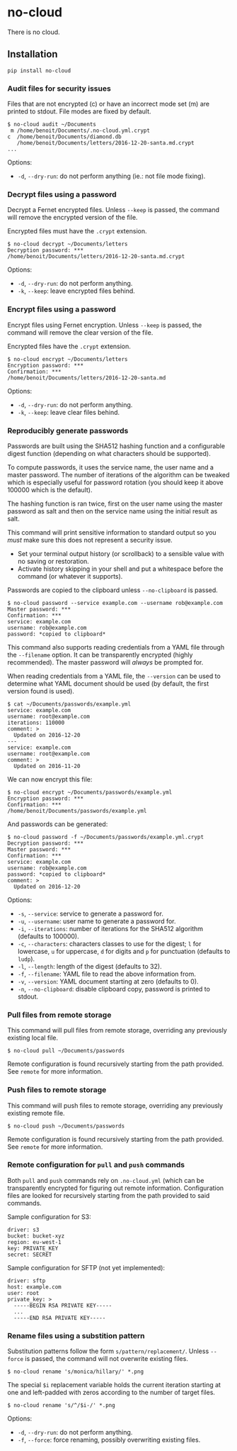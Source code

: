 # no-cloud

There is no cloud.


## Installation

    pip install no-cloud


### Audit files for security issues

Files that are not encrypted (c) or have an incorrect mode set (m) are printed
to stdout. File modes are fixed by default.

    $ no-cloud audit ~/Documents
     m /home/benoit/Documents/.no-cloud.yml.crypt
    c  /home/benoit/Documents/diamond.db
       /home/benoit/Documents/letters/2016-12-20-santa.md.crypt
    ...

Options:

- `-d`, `--dry-run`: do not perform anything (ie.: not file mode fixing).


### Decrypt files using a password

Decrypt a Fernet encrypted files. Unless `--keep` is passed, the command will
remove the encrypted version of the file.

Encrypted files must have the `.crypt` extension.

    $ no-cloud decrypt ~/Documents/letters
    Decryption password: ***
    /home/benoit/Documents/letters/2016-12-20-santa.md.crypt

Options:

- `-d`, `--dry-run`: do not perform anything.
- `-k`, `--keep`: leave encrypted files behind.


### Encrypt files using a password

Encrypt files using Fernet encryption. Unless `--keep` is passed, the command
will remove the clear version of the file.

Encrypted files have the `.crypt` extension.

    $ no-cloud encrypt ~/Documents/letters
    Encryption password: ***
    Confirmation: ***
    /home/benoit/Documents/letters/2016-12-20-santa.md

Options:

- `-d`, `--dry-run`: do not perform anything.
- `-k`, `--keep`: leave clear files behind.


### Reproducibly generate passwords

Passwords are built using the SHA512 hashing function and a configurable
digest function (depending on what characters should be supported).

To compute passwords, it uses the service name, the user name and a master
password. The number of iterations of the algorithm can be tweaked which is
especially useful for password rotation (you should keep it above 100000 which
is the default).

The hashing function is ran twice, first on the user name using the master
password as salt and then on the service name using the initial result as salt.

This command will print sensitive information to standard output so you *must*
make sure this does not represent a security issue.

- Set your terminal output history (or scrollback) to a sensible value with no
  saving or restoration.
- Activate history skipping in your shell and put a whitespace before the
  command (or whatever it supports).

Passwords are copied to the clipboard unless `--no-clipboard` is passed.

    $ no-cloud password --service example.com --username rob@example.com
    Master password: ***
    Confirmation: ***
    service: example.com
    username: rob@example.com
    password: *copied to clipboard*

This command also supports reading credentials from a YAML file through the
`--filename` option. It can be transparently encrypted (highly recommended).
The master password will *always* be prompted for.

When reading credentials from a YAML file, the `--version` can be used to
determine what YAML document should be used (by default, the first version found
is used).

    $ cat ~/Documents/passwords/example.yml
    service: example.com
    username: root@example.com
    iterations: 110000
    comment: >
      Updated on 2016-12-20
    ---
    service: example.com
    username: root@example.com
    comment: >
      Updated on 2016-11-20

We can now encrypt this file:

    $ no-cloud encrypt ~/Documents/passwords/example.yml
    Encryption password: ***
    Confirmation: ***
    /home/benoit/Documents/passwords/example.yml

And passwords can be generated:

    $ no-cloud password -f ~/Documents/passwords/example.yml.crypt
    Decryption password: ***
    Master password: ***
    Confirmation: ***
    service: example.com
    username: rob@example.com
    password: *copied to clipboard*
    comment: >
      Updated on 2016-12-20

Options:

- `-s`, `--service`: service to generate a password for.
- `-u`, `--username`: user name to generate a password for.
- `-i`, `--iterations`: number of iterations for the SHA512 algorithm (defaults
  to 100000).
- `-c`, `--characters`: characters classes to use for the digest; `l` for
  lowercase, `u` for uppercase, `d` for digits and `p` for punctuation (defaults
  to `ludp`).
- `-l`, `--length`: length of the digest (defaults to 32).
- `-f`, `--filename`: YAML file to read the above information from.
- `-v`, `--version`: YAML document starting at zero (defaults to 0).
- `-n`, `--no-clipboard`: disable clipboard copy, password is printed to stdout.


### Pull files from remote storage

This command will pull files from remote storage, overriding any previously
existing local file.

    $ no-cloud pull ~/Documents/passwords

Remote configuration is found recursively starting from the path provided.
See `remote` for more information.


### Push files to remote storage

This command will push files to remote storage, overriding any previously
existing remote file.

    $ no-cloud push ~/Documents/passwords

Remote configuration is found recursively starting from the path provided.
See `remote` for more information.


### Remote configuration for `pull` and `push` commands

Both `pull` and `push` commands rely on `.no-cloud.yml` (which can be
transparently encrypted for figuring out remote information. Configuration
files are looked for recursively starting from the path provided to said
commands.

Sample configuration for S3:

    driver: s3
    bucket: bucket-xyz
    region: eu-west-1
    key: PRIVATE_KEY
    secret: SECRET

Sample configuration for SFTP (not yet implemented):

    driver: sftp
    host: example.com
    user: root
    private_key: >
      -----BEGIN RSA PRIVATE KEY-----
      ...
      -----END RSA PRIVATE KEY-----

### Rename files using a substition pattern

Substitution patterns follow the form `s/pattern/replacement/`. Unless `--force`
is passed, the command will not overwrite existing files.

    $ no-cloud rename 's/monica/hillary/' *.png

The special `$i` replacement variable holds the current iteration starting at
one and left-padded with zeros according to the number of target files.

    $ no-cloud rename 's/^/$i-/' *.png

Options:

- `-d`, `--dry-run`: do not perform anything.
- `-f`, `--force`: force renaming, possibly overwriting existing files.
